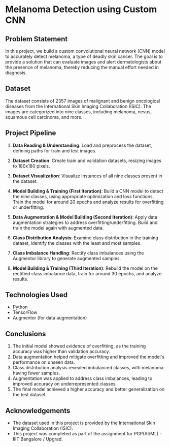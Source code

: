 # Melanoma Detection using Custom CNN

## Problem Statement
In this project, we build a custom convolutional neural network (CNN) model to accurately detect melanoma, a type of deadly skin cancer. The goal is to provide a solution that can evaluate images and alert dermatologists about the presence of melanoma, thereby reducing the manual effort needed in diagnosis.

## Dataset
The dataset consists of 2357 images of malignant and benign oncological diseases from the International Skin Imaging Collaboration (ISIC). The images are categorized into nine classes, including melanoma, nevus, squamous cell carcinoma, and more.

## Project Pipeline
1. **Data Reading & Understanding**: Load and preprocess the dataset, defining paths for train and test images.

2. **Dataset Creation**: Create train and validation datasets, resizing images to 180x180 pixels.

3. **Dataset Visualization**: Visualize instances of all nine classes present in the dataset.

4. **Model Building & Training (First Iteration)**: Build a CNN model to detect the nine classes, using appropriate optimization and loss functions. Train the model for around 20 epochs and analyze results for overfitting or underfitting.

5. **Data Augmentation & Model Building (Second Iteration)**: Apply data augmentation strategies to address overfitting/underfitting. Build and train the model again with augmented data.

6. **Class Distribution Analysis**: Examine class distribution in the training dataset, identify the classes with the least and most samples.

7. **Class Imbalance Handling**: Rectify class imbalances using the Augmentor library to generate augmented samples.

8. **Model Building & Training (Third Iteration)**: Rebuild the model on the rectified class imbalance data, train for around 30 epochs, and analyze results.

## Technologies Used
- Python
- TensorFlow
- Augmentor (for data augmentation)

## Conclusions
1. The initial model showed evidence of overfitting, as the training accuracy was higher than validation accuracy.
2. Data augmentation helped mitigate overfitting and improved the model's performance on unseen data.
3. Class distribution analysis revealed imbalanced classes, with melanoma having fewer samples.
4. Augmentation was applied to address class imbalances, leading to improved accuracy on underrepresented classes.
5. The final model achieved a higher accuracy and better generalization on the test dataset.

## Acknowledgements
- The dataset used in this project is provided by the International Skin Imaging Collaboration (ISIC).
- This project was completed as part of the assignment for PGP(AI/ML) - IIIT Bangalore / Upgrad.
